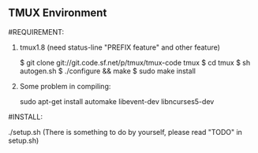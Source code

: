 TMUX Environment
----------------

#REQUIREMENT:

1. tmux1.8 (need status-line "PREFIX feature" and other feature)

    $ git clone git://git.code.sf.net/p/tmux/tmux-code tmux
    $ cd tmux
    $ sh autogen.sh
    $ ./configure && make
    $ sudo make install

2. Some problem in compiling:

    sudo apt-get install automake libevent-dev libncurses5-dev

#INSTALL:

./setup.sh (There is something to do by yourself, please read "TODO" in setup.sh)
